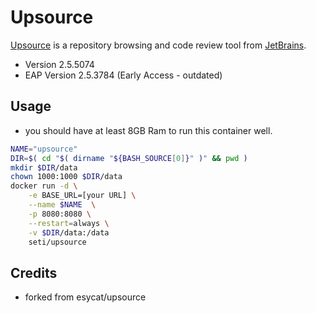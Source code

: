 # Upsource

[Upsource](https://jetbrains.com/upsource/) is a repository browsing and code review tool from [JetBrains](https://jetbrains.com/).

- Version 2.5.5074
- EAP Version 2.5.3784 (Early Access - outdated)

## Usage

 - you should have at least 8GB Ram to run this container well.

```bash
NAME="upsource"
DIR=$( cd "$( dirname "${BASH_SOURCE[0]}" )" && pwd )
mkdir $DIR/data
chown 1000:1000 $DIR/data
docker run -d \
	-e BASE_URL=[your URL] \
	--name $NAME  \
	-p 8080:8080 \
	--restart=always \
	-v $DIR/data:/data
	seti/upsource
```

## Credits
 - forked from esycat/upsource
